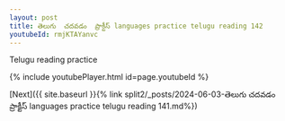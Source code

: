 ```yaml
---
layout: post
title: తెలుగు  చదవడం  ప్రాక్టీస్ languages practice telugu reading 142
youtubeId: rmjKTAYanvc
---
```

 
 
Telugu reading practice
 
 
 
 
 


{% include youtubePlayer.html id=page.youtubeId %}
 
[Next]({{ site.baseurl }}{% link  split2/_posts/2024-06-03-తెలుగు  చదవడం  ప్రాక్టీస్ languages practice telugu reading 141.md%})
 

